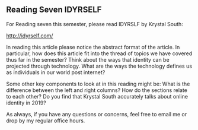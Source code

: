 Reading Seven IDYRSELF
----------------------

For Reading seven this semester, please read IDYRSLF by Krystal South:

http://idyrself.com/

In reading this article please notice the abstract format of the article. In particular, how does this article fit into the thread of topics we have covered thus far in the semester? Think about the ways that identity can be projected through technology. What are the ways the technology defines us as individuals in our world post internet? 

Some other key components to look at in this reading might be: What is the difference between the left and right columns? How do the sections relate to each other? Do you find that Krystal South accurately talks about online identity in 2019?

As always, if you have any questions or concerns, feel free to email me or drop by my regular office hours.
